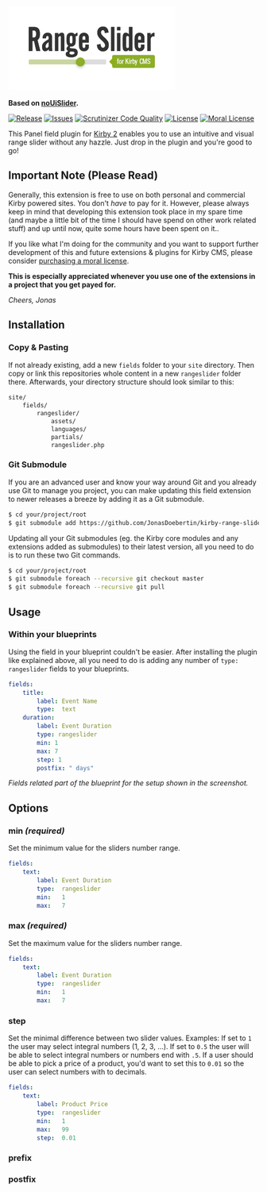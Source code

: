 [![Range Slider for Kirby](https://raw.githubusercontent.com/JonasDoebertin/kirby-range-slider/master/logo.png)](https://github.com/JonasDoebertin/kirby-range-slider/)

**Based on [noUiSlider](https://github.com/leongersen/noUiSlider/).**

[![Release](https://img.shields.io/github/release/jonasdoebertin/kirby-range-slider.svg)](https://github.com/jonasdoebertin/kirby-range-slider/releases)
[![Issues](https://img.shields.io/github/issues/jonasdoebertin/kirby-range-slider.svg)](https://github.com/jonasdoebertin/kirby-range-slider/issues)
[![Scrutinizer Code Quality](https://scrutinizer-ci.com/g/JonasDoebertin/kirby-range-slider/badges/quality-score.png?b=develop)](https://scrutinizer-ci.com/g/JonasDoebertin/kirby-range-slider/?branch=develop)
[![License](https://img.shields.io/badge/license-GPLv3-blue.svg)](https://raw.githubusercontent.com/jonasdoebertin/kirby-range-slider/master/LICENSE)
[![Moral License](https://img.shields.io/badge/buy-moral_license-8dae28.svg)](https://gum.co/rangeslider)

This Panel field plugin for [Kirby 2](http://getkirby.com) enables you to use an intuitive and visual range slider without any hazzle. Just drop in the plugin and you're good to go!

## Important Note (Please Read)

Generally, this extension is free to use on both personal and commercial Kirby powered sites. You don't *have* to pay for it. However, please always keep in mind that developing this extension took place in my spare time (and maybe a little bit of the time I should have spend on other work related stuff) and up until now, quite some hours have been spent on it..

If you like what I'm doing for the community and you want to support further development of this and future extensions & plugins for Kirby CMS, please consider [purchasing a moral license](https://gum.co/rangeslider).

**This is especially appreciated whenever you use one of the extensions in a project that you get payed for.**

*Cheers, Jonas*

## Installation

### Copy & Pasting

If not already existing, add a new `fields` folder to your `site` directory. Then copy or link this repositories whole content in a new `rangeslider` folder there. Afterwards, your directory structure should look similar to this:

```
site/
	fields/
		rangeslider/
			assets/
            languages/
            partials/
			rangeslider.php
```

### Git Submodule

If you are an advanced user and know your way around Git and you already use Git to manage you project, you can make updating this field extension to newer releases a breeze by adding it as a Git submodule.

```bash
$ cd your/project/root
$ git submodule add https://github.com/JonasDoebertin/kirby-range-slider.git site/fields/rangeslider
```

Updating all your Git submodules (eg. the Kirby core modules and any extensions added as submodules) to their latest version, all you need to do is to run these two Git commands.

```bash
$ cd your/project/root
$ git submodule foreach --recursive git checkout master
$ git submodule foreach --recursive git pull
```

## Usage

### Within your blueprints

Using the field in your blueprint couldn't be easier. After installing the plugin like explained above, all you need to do is adding any number of `type: rangeslider` fields to your blueprints.

```yaml
fields:
    title:
        label: Event Name
        type:  text
    duration:
        label: Event Duration
        type: rangeslider
        min: 1
        max: 7
        step: 1
        postfix: " days"

```

*Fields related part of the blueprint for the setup shown in the screenshot.*

## Options

### min *(required)*

Set the minimum value for the sliders number range.

```yaml
fields:
    text:
        label: Event Duration
        type:  rangeslider
		min:   1
        max:   7
```

### max *(required)*

Set the maximum value for the sliders number range.

```yaml
fields:
    text:
        label: Event Duration
        type:  rangeslider
		min:   1
        max:   7
```

### step

Set the minimal difference between two slider values. Examples: If set to `1` the user may select integral numbers (1, 2, 3, …). If set to `0.5` the user will be able to select integral numbers or numbers end with `.5`. If a user should be able to pick a price of a product, you'd want to set this to `0.01` so the user can select numbers with to decimals.

```yaml
fields:
    text:
        label: Product Price
        type:  rangeslider
		min:   1
        max:   99
        step:  0.01
```

### prefix

### postfix
